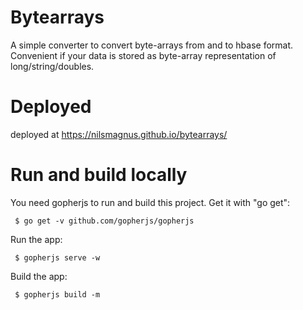 # Bytearrays

A simple converter to convert byte-arrays from and to hbase format. Convenient if your data is stored as byte-array representation of long/string/doubles.


# Deployed

deployed at https://nilsmagnus.github.io/bytearrays/

# Run and build locally
 
 You need gopherjs to run and build this project. Get it with "go get":
     
     $ go get -v github.com/gopherjs/gopherjs
     
 
 Run the app:
 
     $ gopherjs serve -w
 
 Build the app:
 
     $ gopherjs build -m
    
 
 
